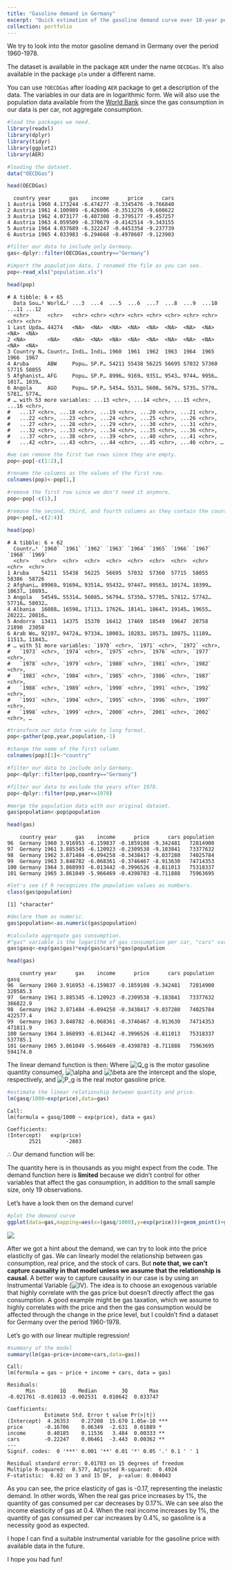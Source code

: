```yaml
---
title: "Gasoline demand in Germany"
excerpt: "Quick estimation of the gasoline demand curve over 18-year period"
collection: portfolio
---
```

  

We try to look into the motor gasoline demand in Germany over the period 1960-1978.

The dataset is available in the package `AER` under the name `OECDGas`.
It’s also available in the package `plm` under a different name.

You can use `?OECDGas` after loading `AER` package to get a description
of the data. The variables in our data are in logarithmic form.
We will also use the population data available from the [World
Bank](https://data.worldbank.org/indicator/SP.POP.TOTL) since the gas
consumption in our data is per car, not aggregate consumption.

``` r
#load the packages we need.
library(readxl)
library(dplyr)
library(tidyr)
library(ggplot2)
library(AER)
```

``` r
#loading the dataset.
data("OECDGas")

head(OECDGas)
```

      country year      gas    income      price      cars
    1 Austria 1960 4.173244 -6.474277 -0.3345476 -9.766840
    2 Austria 1961 4.100989 -6.426006 -0.3513276 -9.608622
    3 Austria 1962 4.073177 -6.407308 -0.3795177 -9.457257
    4 Austria 1963 4.059509 -6.370679 -0.4142514 -9.343155
    5 Austria 1964 4.037689 -6.322247 -0.4453354 -9.237739
    6 Austria 1965 4.033983 -6.294668 -0.4970607 -9.123903

``` r
#filter our data to include only Germany.
gas<-dplyr::filter(OECDGas,country=="Germany")

#import the population data. I renamed the file as you can see.
pop<-read_xls("population.xls")

head(pop)
```

    # A tibble: 6 × 65
      Data Sou…¹ World…² ...3  ...4  ...5  ...6  ...7  ...8  ...9  ...10 ...11 ...12
      <chr>      <chr>   <chr> <chr> <chr> <chr> <chr> <chr> <chr> <chr> <chr> <chr>
    1 Last Upda… 44274   <NA>  <NA>  <NA>  <NA>  <NA>  <NA>  <NA>  <NA>  <NA>  <NA> 
    2 <NA>       <NA>    <NA>  <NA>  <NA>  <NA>  <NA>  <NA>  <NA>  <NA>  <NA>  <NA> 
    3 Country N… Countr… Indi… Indi… 1960  1961  1962  1963  1964  1965  1966  1967 
    4 Aruba      ABW     Popu… SP.P… 54211 55438 56225 56695 57032 57360 57715 58055
    5 Afghanist… AFG     Popu… SP.P… 8996… 9169… 9351… 9543… 9744… 9956… 1017… 1039…
    6 Angola     AGO     Popu… SP.P… 5454… 5531… 5608… 5679… 5735… 5770… 5781… 5774…
    # … with 53 more variables: ...13 <chr>, ...14 <chr>, ...15 <chr>, ...16 <chr>,
    #   ...17 <chr>, ...18 <chr>, ...19 <chr>, ...20 <chr>, ...21 <chr>,
    #   ...22 <chr>, ...23 <chr>, ...24 <chr>, ...25 <chr>, ...26 <chr>,
    #   ...27 <chr>, ...28 <chr>, ...29 <chr>, ...30 <chr>, ...31 <chr>,
    #   ...32 <chr>, ...33 <chr>, ...34 <chr>, ...35 <chr>, ...36 <chr>,
    #   ...37 <chr>, ...38 <chr>, ...39 <chr>, ...40 <chr>, ...41 <chr>,
    #   ...42 <chr>, ...43 <chr>, ...44 <chr>, ...45 <chr>, ...46 <chr>, …

``` r
#we can remove the first two rows since they are empty.
pop<-pop[-c(1:2),]

#rename the columns as the values of the first row.
colnames(pop)<-pop[1,]

#remove the first row since we don't need it anymore.
pop<-pop[-c(1),]

#remove the second, third, and fourth columns as they contain the country code, the indicator name, the indicator code respectively and we won't use them.
pop<-pop[,-c(2:4)]

head(pop)
```

    # A tibble: 6 × 62
      Countr…¹ `1960` `1961` `1962` `1963` `1964` `1965` `1966` `1967` `1968` `1969`
      <chr>    <chr>  <chr>  <chr>  <chr>  <chr>  <chr>  <chr>  <chr>  <chr>  <chr> 
    1 Aruba    54211  55438  56225  56695  57032  57360  57715  58055  58386  58726 
    2 Afghani… 89969… 91694… 93514… 95432… 97447… 99563… 10174… 10399… 10637… 10893…
    3 Angola   54549… 55314… 56085… 56794… 57350… 57705… 57812… 57742… 57716… 58032…
    4 Albania  16088… 16598… 17113… 17626… 18141… 18647… 19145… 19655… 20222… 20816…
    5 Andorra  13411  14375  15370  16412  17469  18549  19647  20758  21890  23058 
    6 Arab Wo… 92197… 94724… 97334… 10003… 10283… 10573… 10875… 11189… 11513… 11843…
    # … with 51 more variables: `1970` <chr>, `1971` <chr>, `1972` <chr>,
    #   `1973` <chr>, `1974` <chr>, `1975` <chr>, `1976` <chr>, `1977` <chr>,
    #   `1978` <chr>, `1979` <chr>, `1980` <chr>, `1981` <chr>, `1982` <chr>,
    #   `1983` <chr>, `1984` <chr>, `1985` <chr>, `1986` <chr>, `1987` <chr>,
    #   `1988` <chr>, `1989` <chr>, `1990` <chr>, `1991` <chr>, `1992` <chr>,
    #   `1993` <chr>, `1994` <chr>, `1995` <chr>, `1996` <chr>, `1997` <chr>,
    #   `1998` <chr>, `1999` <chr>, `2000` <chr>, `2001` <chr>, `2002` <chr>, …

``` r
#transform our data from wide to long format.
pop<-gather(pop,year,population,-1)

#change the name of the first column.
colnames(pop)[1]<-"country"

#filter our data to include only Germany.
pop<-dplyr::filter(pop,country=="Germany")

#filter our data to exclude the years after 1978.
pop<-dplyr::filter(pop,year<=1978)

#merge the population data with our original dataset.
gas$population<-pop$population

head(gas)
```

        country year      gas    income      price      cars population
    96  Germany 1960 3.916953 -6.159837 -0.1859108 -9.342481   72814900
    97  Germany 1961 3.885345 -6.120923 -0.2309538 -9.183841   73377632
    98  Germany 1962 3.871484 -6.094258 -0.3438417 -9.037280   74025784
    99  Germany 1963 3.848782 -6.068361 -0.3746467 -8.913630   74714353
    100 Germany 1964 3.868993 -6.013442 -0.3996526 -8.811013   75318337
    101 Germany 1965 3.861049 -5.966469 -0.4398783 -8.711888   75963695

``` r
#let's see if R recognizes the population values as numbers.
class(gas$population)
```

    [1] "character"

``` r
#declare them as numeric.
gas$population<-as.numeric(gas$population)

#calculate aggregate gas consumption. 
#"gas" variable is the logarithm of gas consumption per car, "cars" variable is the logarithm of the stock of cars per capita, and that's why we needed the population data.
gas$gasq<-exp(gas$gas)*exp(gas$cars)*gas$population

head(gas)
```

        country year      gas    income      price      cars population     gasq
    96  Germany 1960 3.916953 -6.159837 -0.1859108 -9.342481   72814900 320585.3
    97  Germany 1961 3.885345 -6.120923 -0.2309538 -9.183841   73377632 366822.9
    98  Germany 1962 3.871484 -6.094258 -0.3438417 -9.037280   74025784 422577.4
    99  Germany 1963 3.848782 -6.068361 -0.3746467 -8.913630   74714353 471811.9
    100 Germany 1964 3.868993 -6.013442 -0.3996526 -8.811013   75318337 537785.1
    101 Germany 1965 3.861049 -5.966469 -0.4398783 -8.711888   75963695 594174.0

The linear demand function is then: Where
![Q_g](https://latex.codecogs.com/png.image?%5Cdpi%7B110%7D&space;%5Cbg_white&space;Q_g "Q_g")
is the motor gasoline quantity consumed,
![\alpha](https://latex.codecogs.com/png.image?%5Cdpi%7B110%7D&space;%5Cbg_white&space;%5Calpha "\alpha")
and
![\beta](https://latex.codecogs.com/png.image?%5Cdpi%7B110%7D&space;%5Cbg_white&space;%5Cbeta "\beta")
are the intercept and the slope, respectively, and
![P_g](https://latex.codecogs.com/png.image?%5Cdpi%7B110%7D&space;%5Cbg_white&space;P_g "P_g")
is the real motor gasoline price.

``` r
#estimate the linear relationship between quantity and price.
lm(gasq/1000~exp(price),data=gas)
```


    Call:
    lm(formula = gasq/1000 ~ exp(price), data = gas)

    Coefficients:
    (Intercept)   exp(price)  
           2521        -2803  

∴ Our demand function will be:

The quantity here is in thousands as you might expect from the code. The
demand function here is **limited** because we didn’t control for other
variables that affect the gas consumption, in addition to the small
sample size, only 19 observations.

Let’s have a look then on the demand curve!

``` r
#plot the demand curve
ggplot(data=gas,mapping=aes(x=(gasq/1000),y=exp(price)))+geom_point()+geom_smooth(formula=y~x,method="lm",se=T)+scale_y_continuous(breaks=seq(0.4,0.9,by=0.1))+labs(x="Gasoline Consumption \n (in Thousands)",y="Real Gasoline Price")
```

![](https://github.com/ahmed-elhefnawy/ahmed-elhefnawy.github.io/blob/master/images/unnamed-chunk-4-111.png?raw=true)<!-- -->

After we got a hint about the demand, we can try to look into the price
elasticity of gas. We can linearly model the relationship between gas
consumption, real price, and the stock of cars. But **note that, we
can’t capture causality in that model unless we assume that the
relationship is causal**. A better way to capture causality in our case
is by using an Instrumental Variable
(![IV](https://latex.codecogs.com/png.image?%5Cdpi%7B110%7D&space;%5Cbg_white&space;IV "IV")).
The idea is to choose an exogenous variable that highly correlate with
the gas price but doesn’t directly affect the gas consumption. A good
example might be gas taxation, which we assume to highly correlates with
the price and then the gas consumption would be affected through the
change in the price level, but I couldn’t find a dataset for Germany
over the period 1960-1978.

Let’s go with our linear multiple regression!

``` r
#summary of the model
summary(lm(gas~price+income+cars,data=gas))
```


    Call:
    lm(formula = gas ~ price + income + cars, data = gas)

    Residuals:
          Min        1Q    Median        3Q       Max 
    -0.021761 -0.010813 -0.002531  0.010642  0.033747 

    Coefficients:
                Estimate Std. Error t value Pr(>|t|)    
    (Intercept)  4.26353    0.27208  15.670 1.05e-10 ***
    price       -0.16706    0.06349  -2.631  0.01889 *  
    income       0.40185    0.11536   3.484  0.00333 ** 
    cars        -0.22247    0.06461  -3.443  0.00362 ** 
    ---
    Signif. codes:  0 '***' 0.001 '**' 0.01 '*' 0.05 '.' 0.1 ' ' 1

    Residual standard error: 0.01703 on 15 degrees of freedom
    Multiple R-squared:  0.577, Adjusted R-squared:  0.4924 
    F-statistic:  6.82 on 3 and 15 DF,  p-value: 0.004043

As you can see, the price elasticity of gas is -0.17, representing the
inelastic demand. In other words, When the real gas price increases by
1%, the quantity of gas consumed per car decreases by 0.17%.
We can see also the income elasticity of gas at 0.4. When the real
income increases by 1%, the quantity of gas consumed per car increases
by 0.4%, so gasoline is a necessity good as expected.

I hope I can find a suitable instrumental variable for the gasoline
price with available data in the future.

I hope you had fun!
